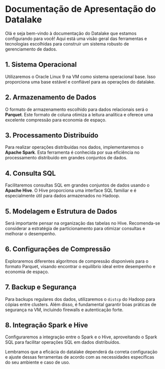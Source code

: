 # Documentação de Apresentação do Datalake

Olá e seja bem-vindo à documentação do Datalake que estamos configurando para você! Aqui está uma visão geral das ferramentas e tecnologias escolhidas para construir um sistema robusto de gerenciamento de dados.

## 1. Sistema Operacional

Utilizaremos o Oracle Linux 9 na VM como sistema operacional base. Isso proporciona uma base estável e confiável para as operações do datalake.

## 2. Armazenamento de Dados

O formato de armazenamento escolhido para dados relacionais será o **Parquet**. Este formato de coluna otimiza a leitura analítica e oferece uma excelente compressão para economia de espaço.

## 3. Processamento Distribuído

Para realizar operações distribuídas nos dados, implementaremos o **Apache Spark**. Esta ferramenta é conhecida por sua eficiência no processamento distribuído em grandes conjuntos de dados.

## 4. Consulta SQL

Facilitaremos consultas SQL em grandes conjuntos de dados usando o **Apache Hive**. O Hive proporciona uma interface SQL familiar e é especialmente útil para dados armazenados no Hadoop.

## 5. Modelagem e Estrutura de Dados

Será importante pensar na organização das tabelas no Hive. Recomenda-se considerar a estratégia de particionamento para otimizar consultas e melhorar o desempenho.

## 6. Configurações de Compressão

Exploraremos diferentes algoritmos de compressão disponíveis para o formato Parquet, visando encontrar o equilíbrio ideal entre desempenho e economia de espaço.

## 7. Backup e Segurança

Para backups regulares dos dados, utilizaremos o `distcp` do Hadoop para cópias entre clusters. Além disso, é fundamental garantir boas práticas de segurança na VM, incluindo firewalls e autenticação forte.

## 8. Integração Spark e Hive

Configuraremos a integração entre o Spark e o Hive, aproveitando o Spark SQL para facilitar operações SQL em dados distribuídos.

Lembramos que a eficácia do datalake dependerá da correta configuração e ajuste dessas ferramentas de acordo com as necessidades específicas do seu ambiente e caso de uso.